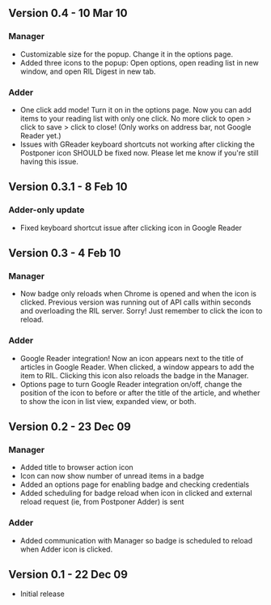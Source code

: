## Version 0.4 - 10 Mar 10 ##
### Manager ###
  * Customizable size for the popup. Change it in the options page.
  * Added three icons to the popup: Open options, open reading list in new window, and open RIL Digest in new tab.
### Adder ###
  * One click add mode! Turn it on in the options page. Now you can add items to your reading list with only one click. No more click to open > click to save > click to close! (Only works on address bar, not Google Reader yet.)
  * Issues with GReader keyboard shortcuts not working after clicking the Postponer icon SHOULD be fixed now. Please let me know if you're still having this issue.

## Version 0.3.1 - 8 Feb 10 ##
### Adder-only update ###
  * Fixed keyboard shortcut issue after clicking icon in Google Reader

## Version 0.3 - 4 Feb 10 ##
### Manager ###
  * Now badge only reloads when Chrome is opened and when the icon is clicked. Previous version was running out of API calls within seconds and overloading the RIL server. Sorry! Just remember to click the icon to reload.
### Adder ###
  * Google Reader integration! Now an icon appears next to the title of articles in Google Reader. When clicked, a window appears to add the item to RIL. Clicking this icon also reloads the badge in the Manager.
  * Options page to turn Google Reader integration on/off, change the position of the icon to before or after the title of the article, and whether to show the icon in list view, expanded view, or both.

## Version 0.2 - 23 Dec 09 ##
### Manager ###
  * Added title to browser action icon
  * Icon can now show number of unread items in a badge
  * Added an options page for enabling badge and checking credentials
  * Added scheduling for badge reload when icon in clicked and external reload request (ie, from Postponer Adder) is sent

### Adder ###
  * Added communication with Manager so badge is scheduled to reload when Adder icon is clicked.

## Version 0.1 - 22 Dec 09 ##
  * Initial release